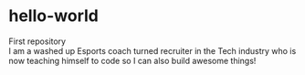 # hello-world
First repository<br>
I am a washed up Esports coach turned recruiter in the Tech industry who is now teaching himself to code so I can also build awesome things!

